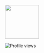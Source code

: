 <img src="https://i.ibb.co/W470zKcJ/7463d78d184c43bb878ee9b63d5e8652.gif" width="110">

![Profile views](https://komarev.com/ghpvc/?username=dimlycore&color=A3AFCC&label=♡)


<!--
**dimlycore/dimlycore** is a ✨ _special_ ✨ repository because its `README.md` (this file) appears on your GitHub profile.

Here are some ideas to get you started:

- 🔭 I’m currently working on ...
- 🌱 I’m currently learning ...
- 👯 I’m looking to collaborate on ...
- 🤔 I’m looking for help with ...
- 💬 Ask me about ...
- 📫 How to reach me: ...
- 😄 Pronouns: ...
- ⚡ Fun fact: ...
-->
